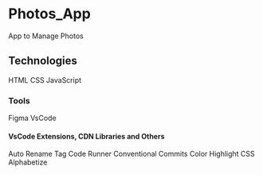 # Photos_App
App to Manage Photos 

## Technologies
HTML
CSS
JavaScript

### Tools
Figma
VsCode


#### VsCode Extensions, CDN Libraries and Others
Auto Rename Tag
Code Runner
Conventional Commits
Color Highlight
CSS Alphabetize

